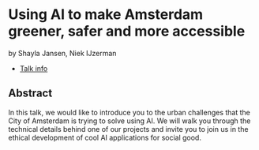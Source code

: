 # Using AI to make Amsterdam greener, safer and more accessible
by Shayla Jansen, Niek IJzerman
* [Talk info](https://amsterdam2023.pydata.org/cfp/talk/YUCS78/)
## Abstract
In this talk, we would like to introduce you to the urban challenges that the City of Amsterdam is trying to solve using AI. We will walk you through the technical details behind one of our projects and invite you to join us in the ethical development of cool AI applications for social good.
